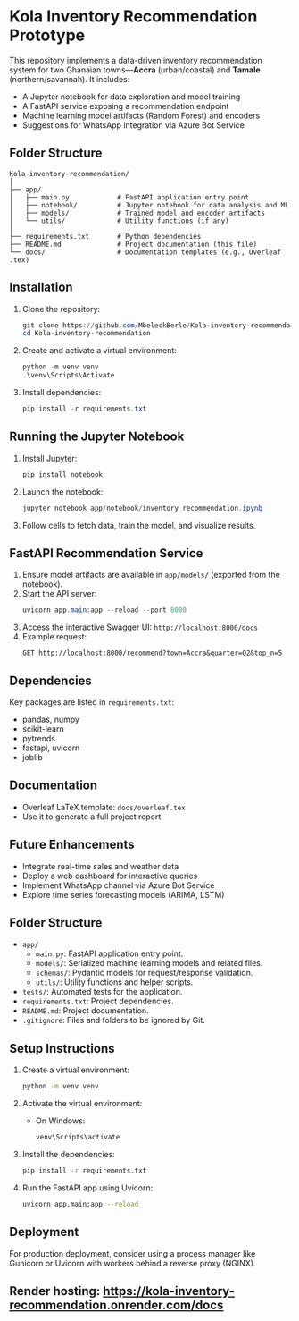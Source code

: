 # Kola Inventory Recommendation Prototype

This repository implements a data-driven inventory recommendation system for two Ghanaian towns—**Accra** (urban/coastal) and **Tamale** (northern/savannah). It includes:

- A Jupyter notebook for data exploration and model training
- A FastAPI service exposing a recommendation endpoint
- Machine learning model artifacts (Random Forest) and encoders
- Suggestions for WhatsApp integration via Azure Bot Service

## Folder Structure

```
Kola-inventory-recommendation/
│
├── app/
│   ├── main.py            # FastAPI application entry point
│   ├── notebook/          # Jupyter notebook for data analysis and ML
│   ├── models/            # Trained model and encoder artifacts
│   └── utils/             # Utility functions (if any)
│
├── requirements.txt       # Python dependencies
├── README.md              # Project documentation (this file)
└── docs/                  # Documentation templates (e.g., Overleaf .tex)
```

## Installation

1. Clone the repository:
   ```powershell
   git clone https://github.com/MbeleckBerle/Kola-inventory-recommendation.git
   cd Kola-inventory-recommendation
   ```
2. Create and activate a virtual environment:
   ```powershell
   python -m venv venv
   .\venv\Scripts\Activate
   ```
3. Install dependencies:
   ```powershell
   pip install -r requirements.txt
   ```

## Running the Jupyter Notebook

1. Install Jupyter:
   ```powershell
   pip install notebook
   ```
2. Launch the notebook:
   ```powershell
   jupyter notebook app/notebook/inventory_recommendation.ipynb
   ```
3. Follow cells to fetch data, train the model, and visualize results.

## FastAPI Recommendation Service

1. Ensure model artifacts are available in `app/models/` (exported from the notebook).
2. Start the API server:
   ```powershell
   uvicorn app.main:app --reload --port 8000
   ```
3. Access the interactive Swagger UI:
   `http://localhost:8000/docs`
4. Example request:
   ```url
   GET http://localhost:8000/recommend?town=Accra&quarter=Q2&top_n=5
   ```

## Dependencies

Key packages are listed in `requirements.txt`:

- pandas, numpy
- scikit-learn
- pytrends
- fastapi, uvicorn
- joblib

## Documentation

- Overleaf LaTeX template: `docs/overleaf.tex`
- Use it to generate a full project report.

## Future Enhancements

- Integrate real-time sales and weather data
- Deploy a web dashboard for interactive queries
- Implement WhatsApp channel via Azure Bot Service
- Explore time series forecasting models (ARIMA, LSTM)

## Folder Structure

- `app/`
  - `main.py`: FastAPI application entry point.
  - `models/`: Serialized machine learning models and related files.
  - `schemas/`: Pydantic models for request/response validation.
  - `utils/`: Utility functions and helper scripts.
- `tests/`: Automated tests for the application.
- `requirements.txt`: Project dependencies.
- `README.md`: Project documentation.
- `.gitignore`: Files and folders to be ignored by Git.

## Setup Instructions

1. Create a virtual environment:

   ```bash
   python -m venv venv
   ```

2. Activate the virtual environment:

   - On Windows:
     ```bash
     venv\Scripts\activate
     ```

3. Install the dependencies:

   ```bash
   pip install -r requirements.txt
   ```

4. Run the FastAPI app using Uvicorn:
   ```bash
   uvicorn app.main:app --reload
   ```

## Deployment

For production deployment, consider using a process manager like Gunicorn or Uvicorn with workers behind a reverse proxy (NGINX).

## Render hosting: https://kola-inventory-recommendation.onrender.com/docs
